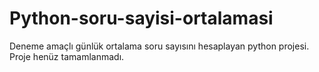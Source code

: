 # Python-soru-sayisi-ortalamasi
Deneme amaçlı günlük ortalama soru sayısını hesaplayan python projesi. 
Proje henüz tamamlanmadı.
